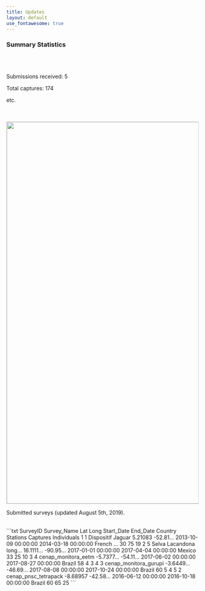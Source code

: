 ```yaml
---
title: Updates
layout: default
use_fontawesome: true
---
```

<div class="row content-row">
<div class="col-12 col-sm-8">
    <h3>Summary Statistics</h3>
    <br>
    <br>
    <p class="italic">Submissions received: 5</p>
    <p class="italic">Total captures: 174</p>
    <p class="italic">etc.</p>
</div>
<div class="col-12 col-sm-4 image-wrapper">
    <br>
    <br>
    <img src="{{ site.baseurl }}/images/map_updates/surveys_080519.png" width="1000" style="border:1px solid #cccccc">
    <p class="italic">Submitted surveys (updated August 5th, 2019).</p>
</div>
</div>
<br>
```txt
  SurveyID Survey_Name           Lat      Long    Start_Date          End_Date            Country  Stations Captures Individuals
     <dbl> <chr>                 <chr>    <chr>   <dttm>              <dttm>              <chr>       <int>    <int>       <int>
1        1 Dispositif Jaguar     5.21083  -52.81… 2013-10-09 00:00:00 2014-03-18 00:00:00 French …       30       75          19
2        5 Selva Lacandona long… 16.1111… -90.95… 2017-01-01 00:00:00 2017-04-04 00:00:00 Mexico         33       25          10
3        4 cenap_monitora_eetm   -5.7377… -54.11… 2017-06-02 00:00:00 2017-08-27 00:00:00 Brazil         58        4           3
4        3 cenap_monitora_gurupi -3.6449… -46.69… 2017-08-08 00:00:00 2017-10-24 00:00:00 Brazil         60        5           4
5        2 cenap_pnsc_tetrapack  -8.68957 -42.58… 2016-06-12 00:00:00 2016-10-18 00:00:00 Brazil         60       65          25
```        
